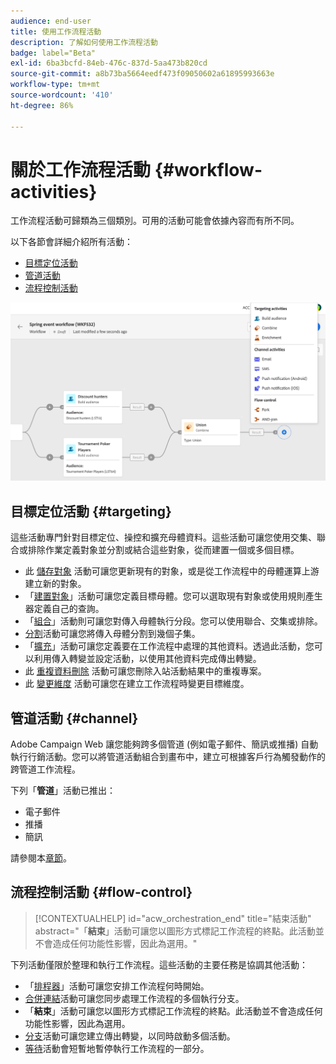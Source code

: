 ```yaml
---
audience: end-user
title: 使用工作流程活動
description: 了解如何使用工作流程活動
badge: label="Beta"
exl-id: 6ba3bcfd-84eb-476c-837d-5aa473b820cd
source-git-commit: a8b73ba5664eedf473f09050602a61895993663e
workflow-type: tm+mt
source-wordcount: '410'
ht-degree: 86%

---
```



# 關於工作流程活動 {#workflow-activities}

工作流程活動可歸類為三個類別。可用的活動可能會依據內容而有所不同。

以下各節會詳細介紹所有活動：

* [目標定位活動](#targeting)
* [管道活動](#channel)
* [流程控制活動](#flow-control)

![](../assets/workflow-activities.png)

## 目標定位活動 {#targeting}

這些活動專門針對目標定位、操控和擴充母體資料。這些活動可讓您使用交集、聯合或排除作業定義對象並分割或結合這些對象，從而建置一個或多個目標。

* 此 [儲存對象](save-audience.md) 活動可讓您更新現有的對象，或是從工作流程中的母體運算上游建立新的對象。
* 「[建置對象](build-audience.md)」活動可讓您定義目標母體。您可以選取現有對象或使用規則產生器定義自己的查詢。
* 「[組合](combine.md)」活動則可讓您對傳入母體執行分段。您可以使用聯合、交集或排除。
* [分割](split.md)活動可讓您將傳入母體分割到幾個子集。
* 「[擴充](enrichment.md)」活動可讓您定義要在工作流程中處理的其他資料。透過此活動，您可以利用傳入轉變並設定活動，以使用其他資料完成傳出轉變。
* 此 [重複資料刪除](deduplication.md) 活動可讓您刪除入站活動結果中的重複專案。
* 此 [變更維度](change-dimension.md) 活動可讓您在建立工作流程時變更目標維度。

## 管道活動 {#channel}

Adobe Campaign Web 讓您能夠跨多個管道 (例如電子郵件、簡訊或推播) 自動執行行銷活動。您可以將管道活動組合到畫布中，建立可根據客戶行為觸發動作的跨管道工作流程。

下列「**管道**」活動已推出：

* 電子郵件
* 推播
* 簡訊

請參閱本[章節](channels.md)。

## 流程控制活動 {#flow-control}


>[!CONTEXTUALHELP]
>id="acw_orchestration_end"
>title="結束活動"
>abstract="「**結束**」活動可讓您以圖形方式標記工作流程的終點。此活動並不會造成任何功能性影響，因此為選用。"

下列活動僅限於整理和執行工作流程。這些活動的主要任務是協調其他活動：

* 「[排程器](scheduler.md)」活動可讓您安排工作流程何時開始。
* [合併連結](and-join.md)活動可讓您同步處理工作流程的多個執行分支。
* 「**結束**」活動可讓您以圖形方式標記工作流程的終點。此活動並不會造成任何功能性影響，因此為選用。
* [分支](fork.md)活動可讓您建立傳出轉變，以同時啟動多個活動。
* [等待](wait.md)活動會短暫地暫停執行工作流程的一部分。

<!--
## Data management activities {#data-management}

overview: what they're used for
which use case you can perform with them

list available activites + short description + ref to section
-->

